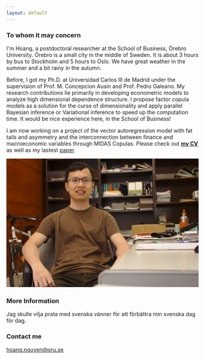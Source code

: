 ```yaml
---
layout: default
---
```


### To whom it may concern

I'm Hoang, a postdoctoral researcher at the School of Business, Örebro University. Örebro is a small city in the middle of Sweden. It is about 3 hours by bus to Stockholm and 5 hours to Oslo. We have great weather in the summer and a bit rainy in the autumn. 

Before, I got my Ph.D. at Universidad Carlos III de Madrid under the supervision of Prof. M. Concepcion Ausin and Prof. Pedro Galeano. My research contributions lie primarily in developing econometric models to analyze high dimensional dependence structure. I propose factor copula models as a solution for the curse of dimensionality and apply parallel Bayesian inference or Variational inference to speed up the computation time. It would be nice experience here, in the School of Business!

I am now working on a project of the vector autoregression model with fat tails and asymmetry and the interconnection between finance and macroeconomic variables through MIDAS Copulas. Please check out [**my CV**](https://hoanguc3m.github.io/Talk/cv2021_norm.pdf) as well as my lastest [paper](https://hoanguc3m.github.io/Talk/03_fatbvars/WP5-20-01-2021.pdf).

![hoang@uc3m](https://raw.githubusercontent.com/hoanguc3m/hoanguc3m.github.io/master/images/photo1.jpg)

### More Information

Jag skulle vilja prata med svenska vänner för att förbättra min svenska dag för dag.

### Contact me

[hoang.nguyen@oru.se](mailto:hoang.nguyen@oru.se)